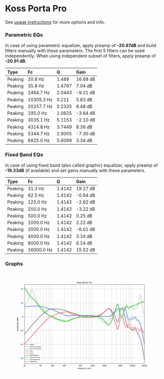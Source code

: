 # Koss Porta Pro
See [usage instructions](https://github.com/jaakkopasanen/AutoEq#usage) for more options and info.

### Parametric EQs
In case of using parametric equalizer, apply preamp of **-20.87dB** and build filters manually
with these parameters. The first 5 filters can be used independently.
When using independent subset of filters, apply preamp of **-20.91 dB**.

| Type    | Fc         |      Q | Gain     |
|:--------|:-----------|:-------|:---------|
| Peaking | 20.8 Hz    | 1.489  | 16.68 dB |
| Peaking | 35.8 Hz    | 1.4797 | 7.04 dB  |
| Peaking | 2464.7 Hz  | 2.0443 | -9.21 dB |
| Peaking | 10305.3 Hz | 0.211  | 5.83 dB  |
| Peaking | 20257.7 Hz | 0.2335 | 8.48 dB  |
| Peaking | 195.0 Hz   | 1.0825 | -3.84 dB |
| Peaking | 3035.1 Hz  | 5.1153 | -2.10 dB |
| Peaking | 4314.8 Hz  | 3.7449 | 8.36 dB  |
| Peaking | 5344.7 Hz  | 2.9005 | -7.30 dB |
| Peaking | 6825.0 Hz  | 5.6099 | 3.34 dB  |

### Fixed Band EQs
In case of using fixed band (also called graphic) equalizer, apply preamp of **-19.33dB**
(if available) and set gains manually with these parameters.

| Type    | Fc         |      Q | Gain     |
|:--------|:-----------|:-------|:---------|
| Peaking | 31.3 Hz    | 1.4142 | 19.27 dB |
| Peaking | 62.5 Hz    | 1.4142 | -0.64 dB |
| Peaking | 125.0 Hz   | 1.4142 | -2.62 dB |
| Peaking | 250.0 Hz   | 1.4142 | -3.22 dB |
| Peaking | 500.0 Hz   | 1.4142 | 0.25 dB  |
| Peaking | 1000.0 Hz  | 1.4142 | 2.22 dB  |
| Peaking | 2000.0 Hz  | 1.4142 | -6.01 dB |
| Peaking | 4000.0 Hz  | 1.4142 | 3.34 dB  |
| Peaking | 8000.0 Hz  | 1.4142 | 6.24 dB  |
| Peaking | 16000.0 Hz | 1.4142 | 15.52 dB |

### Graphs
![](./Koss%20Porta%20Pro.png)